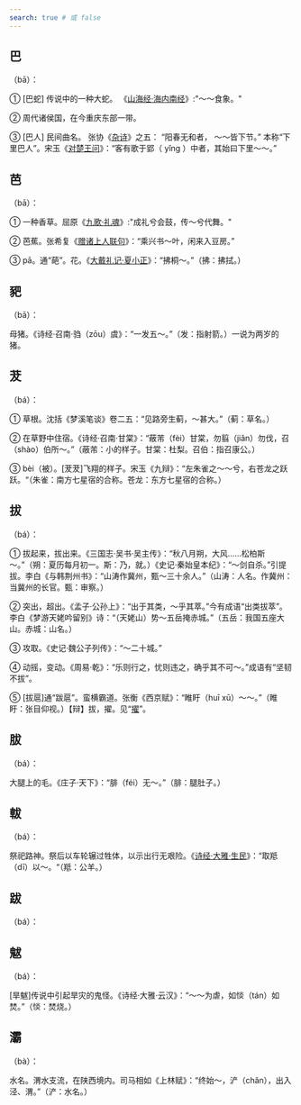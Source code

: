 ```yaml
---
search: true # 或 false
---
```


## 巴

（bā）：

➀ [巴蛇] 传说中的一种大蛇。 《[山海经·海内南经](https://baike.baidu.com/item/%E5%B1%B1%E6%B5%B7%E7%BB%8F%C2%B7%E6%B5%B7%E5%86%85%E5%8D%97%E7%BB%8F/19829098?fr=ge_ala)》:"～～食象。"

➁ 周代诸侯国，在今重庆东部一带。

➂ [巴人] 民间曲名。 张协《[杂诗](https://www.gushiciqu.com/shiwen/b95a1aa.html)》之五： “阳春无和者， ～～皆下节。” 本称“下里巴人”。宋玉《[对楚王问](https://baike.baidu.com/item/%E5%AF%B9%E6%A5%9A%E7%8E%8B%E9%97%AE/2482160?fr=ge_ala)》：“客有歌于郢（ yǐng ）中者，其始曰下里～～。”

## 芭

（bā）：

➀ 一种香草。屈原《[九歌·礼魂](https://baike.baidu.com/item/%E4%B9%9D%E6%AD%8C%C2%B7%E7%A4%BC%E9%AD%82/5381795?fr=ge_ala)》:"成礼兮会鼓，传～兮代舞。"

➁ 芭蕉。张希复《[赠诸上人联句](https://www.hao86.com/shici_view_9a3a9a43ac9a3a9a/)》：“乘兴书～叶，闲来入豆房。”

➂ pā。通“葩”。花。《[大戴礼记·夏小正](https://baike.baidu.com/item/%E5%A4%8F%E5%B0%8F%E6%AD%A3/729374?fr=ge_ala)》：“拂桐～。”（拂：拂拭。）

## 豝

（bā）：

母猪。《诗经·召南·驺（zōu）虞》：“一发五～。”（发：指射箭。）一说为两岁的猪。

## 茇

（bá）：

➀ 草根。沈括《梦溪笔谈》卷二五：“见路旁生蓟，～甚大。”（蓟：草名。）

➁ 在草野中住宿。《诗经·召南·甘棠》：“蔽芾（fèi）甘棠，勿翦（jiǎn）勿伐，召（shào）伯所～。”（蔽芾：小的样子。甘棠：杜梨。召伯：指召康公。）

➂ bèi（被）。[茇茇]飞翔的样子。宋玉《九辩》：“左朱雀之～～兮，右苍龙之跃跃。“（朱雀：南方七星宿的合称。苍龙：东方七星宿的合称。）

## 拔

（bá）：

➀ 拔起来，拔出来。《三国志·吴书·吴主传》：“秋八月朔，大风……松柏斯～。”（朔：夏历每月初一。斯：乃，就。）《史记·秦始皇本纪》：“～剑自杀。”引提拔。李白《与韩荆州书》：“山涛作冀州，甄～三十余人。”（山涛：人名。作冀州：当冀州的长官。甄：审察。）

➁ 突出，超出。《孟子·公孙上》：“出于其类，～乎其萃。”今有成语“出类拔萃”。李白《梦游天姥吟留别》诗：“（天姥山）势～五岳掩赤城。”（五岳：我国五座大山。赤城：山名。）

➂ 攻取。《史记·魏公子列传》：“～二十城。”

➃ 动摇，变动。《周易·乾》：“乐则行之，忧则违之，确乎其不可～。”成语有“坚韧不拔”。

➄ [拔扈]通“跋扈”。蛮横霸道。张衡《西京赋》：“睢盱（huī xū）～～。”（睢盱：张目仰视。）【辩】拔，擢。见“[擢](../Z/zhuo#擢)”。

## 胈

（bá）：

大腿上的毛。《庄子·天下》：“腓（féi）无～。”（腓：腿肚子。）

## 軷

（bá）：

祭祀路神。祭后以车轮辗过牲体，以示出行无艰险。《[诗经·大雅·生民](../../example/诗经/诗经·大雅·生民)》：“取羝（dī）以～。“（羝：公羊。）

## 跋

（bá）：

## 魃

（bá）：

[旱魃]传说中引起旱灾的鬼怪。《诗经·大雅·云汉》：“～～为虐，如惔（tán）如焚。”（惔：焚烧。）

## 灞

（bà）：

水名。渭水支流，在陕西境内。司马相如《上林赋》：“终始～，浐（chǎn），出入泾、渭。”（浐：水名。）